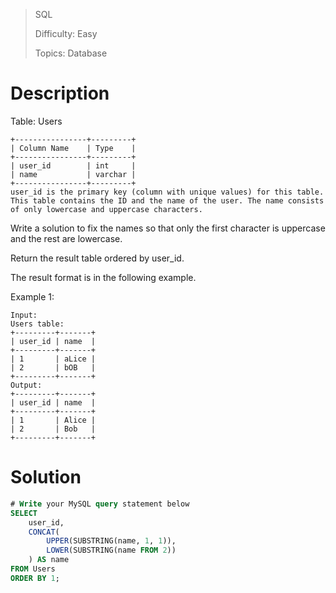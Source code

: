 > SQL
>
> Difficulty: Easy
>
> Topics: Database

# Description

Table: Users

```
+----------------+---------+
| Column Name    | Type    |
+----------------+---------+
| user_id        | int     |
| name           | varchar |
+----------------+---------+
user_id is the primary key (column with unique values) for this table.
This table contains the ID and the name of the user. The name consists of only lowercase and uppercase characters.
```

Write a solution to fix the names so that only the first character is uppercase and the rest are lowercase.

Return the result table ordered by user_id.

The result format is in the following example.

Example 1:

```
Input:
Users table:
+---------+-------+
| user_id | name  |
+---------+-------+
| 1       | aLice |
| 2       | bOB   |
+---------+-------+
Output:
+---------+-------+
| user_id | name  |
+---------+-------+
| 1       | Alice |
| 2       | Bob   |
+---------+-------+
```

# Solution

```SQL
# Write your MySQL query statement below
SELECT
    user_id,
    CONCAT(
        UPPER(SUBSTRING(name, 1, 1)),
        LOWER(SUBSTRING(name FROM 2))
    ) AS name
FROM Users
ORDER BY 1;
```
